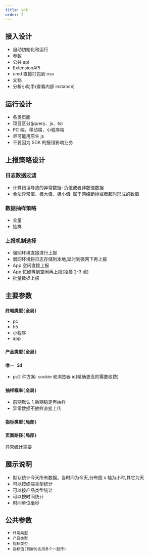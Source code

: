 ```yaml
---
title: sdk
order: 2
---
```


## 接入设计

- 自动初始化和运行
- 参数
- 公共 api
- ExtensionAPI
- umd 直接打包到 oss
- 文档
- 分析小助手(查看内部 instance)

## 运行设计

- 各类页面
- 项目区分(jquery、js、ts)
- PC 端，移动端，小程序端
- 尽可能用原生 js
- 不要因为 SDK 的报错影响业务

## 上报策略设计

### 日志数据过滤

- 计算错误导致的异常数据: 负值或者非数值数据
- 合法异常值、极大值、极小值: 属于网络断掉或者超时形成的数值

### 数据抽样策略

- 全量
- 抽样

### 上报机制选择

- 强网环境直接进行上报
- 弱网环境将日志存储到本地,延时到强网下再上报
- App 空闲直接上报
- App 忙碌等到空闲再上报(凌晨 2-3 点)
- 批量数据上报

## 主要参数

### `终端类型(全局)`

- pc
- h5
- 小程序
- app

### `产品类型(全局)`

### `唯一 id`

- pc2 种方案: cookie 和浏览器 id(精确更高的需要收费)

### `抽样概率(全局)`

- 前期默认 1,后期稳定再抽样
- 异常数据不抽样直接上传

### `指标类型(局部)`

### `页面路径(局部)`

异常统计需要

## 展示说明

- 默认统计今天所有数据。当时间为今天,分布图 x 轴为小时,其它为天
- 可以按终端类型统计
- 可以按产品类型统计
- 可以按时间统计
- 时间单位毫秒

## 公共参数

- `终端类型`
- `产品类型`
- `指标类型`
- `指标值(首屏的支持多个一起传)`
